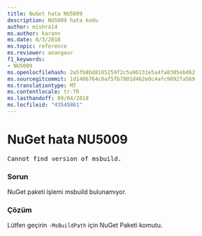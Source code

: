 ```yaml
---
title: NuGet hata NU5009
description: NU5009 hata kodu
author: mishra14
ms.author: karann
ms.date: 8/3/2018
ms.topic: reference
ms.reviewer: anangaur
f1_keywords:
- NU5009
ms.openlocfilehash: 2a5fb8bd8105259f2c5a96131e5a4fa8305ebd62
ms.sourcegitcommit: 1d1406764c6af5fb7801d462e0c4afc9092fa569
ms.translationtype: MT
ms.contentlocale: tr-TR
ms.lasthandoff: 09/04/2018
ms.locfileid: "43545861"
---
```

# <a name="nuget-error-nu5009"></a>NuGet hata NU5009
<pre>Cannot find version of msbuild.</pre>

### <a name="issue"></a>Sorun

NuGet paketi işlemi msbuild bulunamıyor.


### <a name="solution"></a>Çözüm

Lütfen geçirin `-MsBuildPath` için NuGet Paketi komutu.

